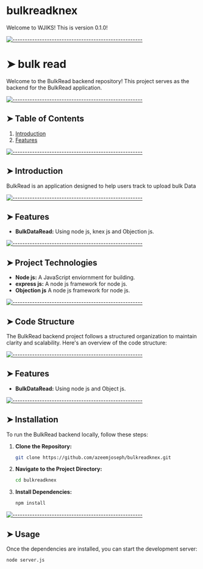 # bulkreadknex

<!-- ⚠️ This README has been generated from the file(s) "blueprint.md" ⚠️-->

Welcome to WJIKS! This is version 0.1.0!

[![-----------------------------------------------------](https://raw.githubusercontent.com/andreasbm/readme/master/assets/lines/colored.png)](#BulkRead-backend)

# ➤ bulk read

Welcome to the BulkRead backend repository! This project serves as the backend for the BulkRead application.

[![-----------------------------------------------------](https://raw.githubusercontent.com/andreasbm/readme/master/assets/lines/colored.png)](#table-of-contents)

## ➤ Table of Contents

1. [Introduction](#introduction)
2. [Features](#features)

[![-----------------------------------------------------](https://raw.githubusercontent.com/andreasbm/readme/master/assets/lines/colored.png)](#introduction)

## ➤ Introduction

BulkRead is an application designed to help users track to upload bulk Data

[![-----------------------------------------------------](https://raw.githubusercontent.com/andreasbm/readme/master/assets/lines/colored.png)](#features)

## ➤ Features

- **BulkDataRead:** Using node js, knex js and Objection js.

[![-----------------------------------------------------](https://raw.githubusercontent.com/andreasbm/readme/master/assets/lines/colored.png)](#project-technologies)

## ➤ Project Technologies

- **Node js:** A JavaScript enviornment for building.
- **express js:** A node js framework for node js.
- **Objection js** A node js framework for node js.

[![-----------------------------------------------------](https://raw.githubusercontent.com/andreasbm/readme/master/assets/lines/colored.png)](#code-structure)

## ➤ Code Structure

The BulkRead backend project follows a structured organization to maintain clarity and scalability. Here's an overview of the code structure:

[![-----------------------------------------------------](https://raw.githubusercontent.com/andreasbm/readme/master/assets/lines/colored.png)](#features)

## ➤ Features

- **BulkDataRead:** Using node js and Object js.

[![-----------------------------------------------------](https://raw.githubusercontent.com/andreasbm/readme/master/assets/lines/colored.png)](#installation)

## ➤ Installation

To run the BulkRead backend locally, follow these steps:

1. **Clone the Repository:**

   ```bash
   git clone https://github.com/azeemjoseph/bulkreadknex.git
   ```

2. **Navigate to the Project Directory:**

   ```bash
   cd bulkreadknex
   ```

3. **Install Dependencies:**
   ```bash
   npm install
   ```

[![-----------------------------------------------------](https://raw.githubusercontent.com/andreasbm/readme/master/assets/lines/colored.png)](#usage)

## ➤ Usage

Once the dependencies are installed, you can start the development server:

```bash
node server.js
```
